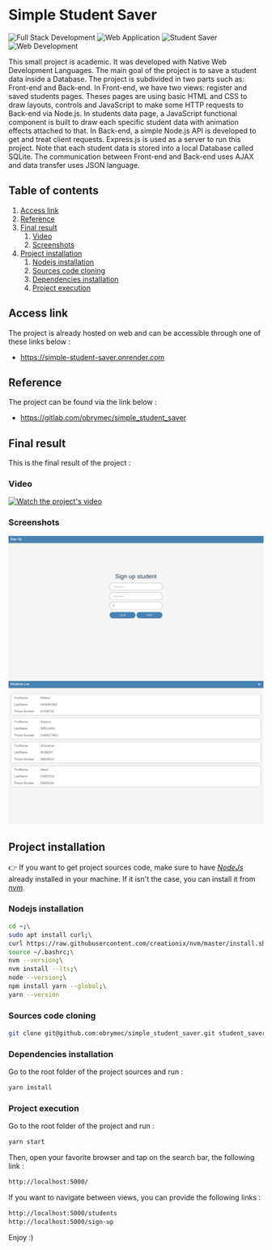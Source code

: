 # Simple Student Saver
![Full Stack Development](https://img.shields.io/badge/full%20stack%20development-FF5722.svg?style=for-the-badge)
![Web Application](https://img.shields.io/badge/web%20application-%233B4D98?style=for-the-badge)
![Student Saver](https://img.shields.io/badge/student%20saver-1997B5.svg?style=for-the-badge)
![Web Development](https://img.shields.io/badge/PWA-7D4698.svg?style=for-the-badge)

This small project is academic. It was developed with Native Web Development
Languages. The main goal of the project is to save a student data inside a
Database. The project is subdivided in two parts such as: Front-end and
Back-end. In Front-end, we have two views: register and saved students pages.
Theses pages are using basic HTML and CSS to draw layouts, controls and
JavaScript to make some HTTP requests to Back-end via Node.js. In students
data page, a JavaScript functional component is built to draw each specific
student data with animation effects attached to that. In Back-end, a simple
Node.js API is developed to get and treat client requests. Express.js is used
as a server to run this project. Note that each student data is stored into a
local Database called SQLite. The communication between Front-end and Back-end
uses AJAX and data transfer uses JSON language.

## Table of contents
1. [Access link](#link)
2. [Reference](#ref)
3. [Final result](#result)
    1. [Video](#video)
    2. [Screenshots](#images)
4. [Project installation](#install)
    1. [Nodejs installation](#node-install)
    2. [Sources code cloning](#cloning)
    3. [Dependencies installation](#dev-install)
    4. [Project execution](#running)

## Access link <a id = "link"></a>
The project is already hosted on web and can be
accessible through one of these links below :
- https://simple-student-saver.onrender.com

## Reference <a id = "ref"></a>
The project can be found via the link below :
- https://gitlab.com/obrymec/simple_student_saver

## Final result <a id = "result"></a>
This is the final result of the project :
### Video <a id = "video"></a>
[![Watch the project's video](https://img.youtube.com/vi/6vv_dhTlSUA/maxresdefault.jpg)](https://youtu.be/6vv_dhTlSUA)

### Screenshots <a id = "images"></a>
![First render](./assets/render/render_1.png)
![Second render](./assets/render/render_2.png)

## Project installation <a id = "install"></a>
👉 If you want to get project sources code, make sure
to have <i><a href = "https://nodejs.org/en/download">
NodeJs</a></i> already installed in your machine. If
it isn't the case, you can install it from <i>
<a href = "https://github.com/nvm-sh/nvm">nvm</i></a>.

### Nodejs installation <a id = "node-install"></a>
```sh
cd ~;\
sudo apt install curl;\
curl https://raw.githubusercontent.com/creationix/nvm/master/install.sh | bash;\
source ~/.bashrc;\
nvm --version;\
nvm install --lts;\
node --version;\
npm install yarn --global;\
yarn --version
```

### Sources code cloning <a id = "cloning"></a>
```sh
git clone git@github.com:obrymec/simple_student_saver.git student_saver/
```

### Dependencies installation <a id = "dev-install"></a>
Go to the root folder of the project sources
and run :
```sh
yarn install
```

### Project execution <a id = "running"></a>
Go to the root folder of the project and
run :
```sh
yarn start
```

Then, open your favorite browser and tap
on the search bar, the following link :
```sh
http://localhost:5000/
```

If you want to navigate between views,
you can provide the following links :
```sh
http://localhost:5000/students
http://localhost:5000/sign-up
```

Enjoy :)
